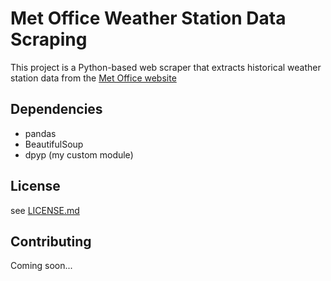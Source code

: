 # Met Office Weather Station Data Scraping
This project is a Python-based web scraper that extracts historical weather station data from the [Met Office website](https://www.metoffice.gov.uk/research/climate/maps-and-data/historic-station-data) 

## Dependencies
- pandas
- BeautifulSoup
- dpyp (my custom module)

## License
see [LICENSE.md](LICENSE.md)

## Contributing
Coming soon...